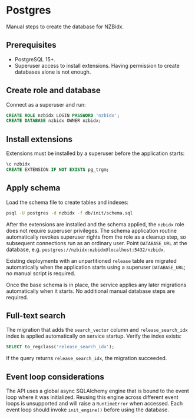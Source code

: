 # Postgres

Manual steps to create the database for NZBidx.

## Prerequisites

* PostgreSQL 15+.
* Superuser access to install extensions. Having permission to create databases alone is not enough.

## Create role and database

Connect as a superuser and run:

```sql
CREATE ROLE nzbidx LOGIN PASSWORD 'nzbidx';
CREATE DATABASE nzbidx OWNER nzbidx;
```

## Install extensions

Extensions must be installed by a superuser before the application starts:

```sql
\c nzbidx
CREATE EXTENSION IF NOT EXISTS pg_trgm;
```

## Apply schema

Load the schema file to create tables and indexes:

```bash
psql -U postgres -d nzbidx -f db/init/schema.sql
```

After the extensions are installed and the schema applied, the `nzbidx` role does
not require superuser privileges. The schema application routine automatically
revokes superuser rights from the role as a cleanup step, so subsequent
connections run as an ordinary user. Point `DATABASE_URL` at the database, e.g.
`postgres://nzbidx:nzbidx@localhost:5432/nzbidx`.

Existing deployments with an unpartitioned `release` table are migrated automatically when the application starts using a superuser `DATABASE_URL`; no manual script is required.

Once the base schema is in place, the service applies any later migrations automatically when it starts. No additional manual database steps are required.

## Full-text search

The migration that adds the `search_vector` column and `release_search_idx` index
is applied automatically on service startup. Verify the index exists:

```sql
SELECT to_regclass('release_search_idx');
```

If the query returns `release_search_idx`, the migration succeeded.

## Event loop considerations

The API uses a global async SQLAlchemy engine that is bound to the event loop
where it was initialized. Reusing this engine across different event loops is
unsupported and will raise a `RuntimeError` when accessed. Each event loop
should invoke `init_engine()` before using the database.
